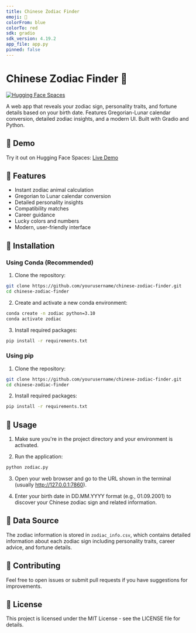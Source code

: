 ```yaml
---
title: Chinese Zodiac Finder
emoji: 🐲
colorFrom: blue
colorTo: red
sdk: gradio
sdk_version: 4.19.2
app_file: app.py
pinned: false
---
```


# Chinese Zodiac Finder 🐲

[![Hugging Face Spaces](https://img.shields.io/badge/%F0%9F%A4%97%20Hugging%20Face-Spaces-blue)](https://huggingface.co/spaces/mengnanjiang/zodiac)

A web app that reveals your zodiac sign, personality traits, and fortune details based on your birth date. Features Gregorian-Lunar calendar conversion, detailed zodiac insights, and a modern UI. Built with Gradio and Python.

## 🌟 Demo

Try it out on Hugging Face Spaces: [Live Demo](https://huggingface.co/spaces/mengnanjiang/zodiac)


## 🌟 Features

- Instant zodiac animal calculation
- Gregorian to Lunar calendar conversion
- Detailed personality insights
- Compatibility matches
- Career guidance
- Lucky colors and numbers
- Modern, user-friendly interface

## 🚀 Installation

### Using Conda (Recommended)

1. Clone the repository:

```bash
git clone https://github.com/yourusername/chinese-zodiac-finder.git
cd chinese-zodiac-finder
```

2. Create and activate a new conda environment:

```bash
conda create -n zodiac python=3.10
conda activate zodiac
```

3. Install required packages:

```bash
pip install -r requirements.txt
```

### Using pip

1. Clone the repository:

```bash
git clone https://github.com/yourusername/chinese-zodiac-finder.git
cd chinese-zodiac-finder
```

2. Install required packages:

```bash
pip install -r requirements.txt
```

## 🎯 Usage

1. Make sure you're in the project directory and your environment is activated.

2. Run the application:

```bash
python zodiac.py
```

3. Open your web browser and go to the URL shown in the terminal (usually http://127.0.0.1:7860).

4. Enter your birth date in DD.MM.YYYY format (e.g., 01.09.2001) to discover your Chinese zodiac sign and related information.

## 📝 Data Source

The zodiac information is stored in `zodiac_info.csv`, which contains detailed information about each zodiac sign including personality traits, career advice, and fortune details.

## 🤝 Contributing

Feel free to open issues or submit pull requests if you have suggestions for improvements.

## 📄 License

This project is licensed under the MIT License - see the LICENSE file for details.
